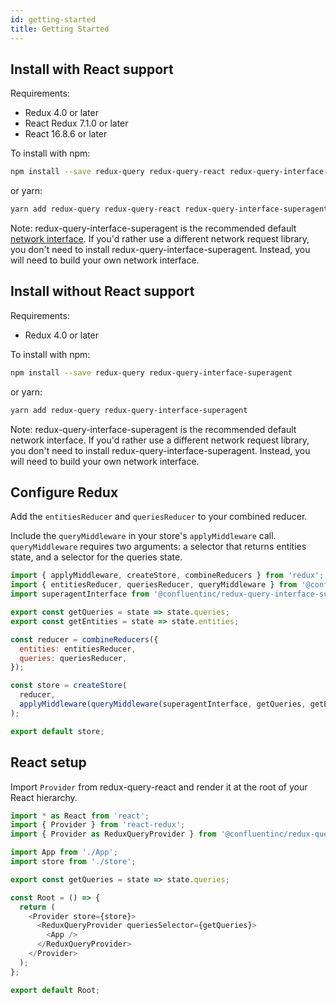```yaml
---
id: getting-started
title: Getting Started
---
```


## Install with React support

Requirements:

- Redux 4.0 or later
- React Redux 7.1.0 or later
- React 16.8.6 or later

To install with npm:

```bash
npm install --save redux-query redux-query-react redux-query-interface-superagent
```

or yarn:

```bash
yarn add redux-query redux-query-react redux-query-interface-superagent
```

Note: redux-query-interface-superagent is the recommended default [network interface](network-interfaces). If you'd rather use a different network request library, you don't need to install redux-query-interface-superagent. Instead, you will need to build your own network interface.

## Install without React support

Requirements:

- Redux 4.0 or later

To install with npm:

```bash
npm install --save redux-query redux-query-interface-superagent
```

or yarn:

```bash
yarn add redux-query redux-query-interface-superagent
```

Note: redux-query-interface-superagent is the recommended default network interface. If you'd rather use a different network request library, you don't need to install redux-query-interface-superagent. Instead, you will need to build your own network interface.

## Configure Redux

Add the `entitiesReducer` and `queriesReducer` to your combined reducer.

Include the `queryMiddleware` in your store's `applyMiddleware` call. `queryMiddleware` requires two arguments: a selector that returns entities state, and a selector for the queries state.

```javascript
import { applyMiddleware, createStore, combineReducers } from 'redux';
import { entitiesReducer, queriesReducer, queryMiddleware } from '@confluentinc/redux-query';
import superagentInterface from '@confluentinc/redux-query-interface-superagent';

export const getQueries = state => state.queries;
export const getEntities = state => state.entities;

const reducer = combineReducers({
  entities: entitiesReducer,
  queries: queriesReducer,
});

const store = createStore(
  reducer,
  applyMiddleware(queryMiddleware(superagentInterface, getQueries, getEntities)),
);

export default store;
```

## React setup

Import `Provider` from redux-query-react and render it at the root of your React hierarchy.

```javascript
import * as React from 'react';
import { Provider } from 'react-redux';
import { Provider as ReduxQueryProvider } from '@confluentinc/redux-query-react';

import App from './App';
import store from './store';

export const getQueries = state => state.queries;

const Root = () => {
  return (
    <Provider store={store}>
      <ReduxQueryProvider queriesSelector={getQueries}>
        <App />
      </ReduxQueryProvider>
    </Provider>
  );
};

export default Root;
```
